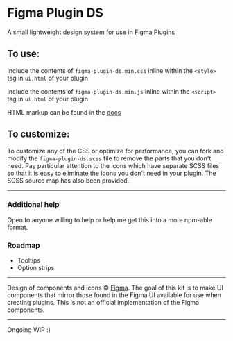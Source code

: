 # Figma Plugin DS
A small lightweight design system for use in [Figma Plugins](https://www.figma.com/plugin-docs/)

## To use:
Include the contents of `figma-plugin-ds.min.css` inline within the `<style>` tag in `ui.html` of your plugin

Include the contents of `figma-plugin-ds.min.js` inline within the `<script>` tag in `ui.html` of your plugin

HTML markup can be found in the [docs](https://thomas-lowry.github.io/figma-plugin-ds/)

## To customize:
To customize any of the CSS or optimize for performance, you can fork and modify the `figma-plugin-ds.scss` file to remove the parts that you don't need. Pay particular attention to the icons which have separate SCSS files so that it is easy to eliminate the icons you don't need in your plugin. The SCSS source map has also been provided.

---

### Additional help
Open to anyone willing to help or help me get this into a more npm-able format.


### Roadmap
* Tooltips
* Option strips

---

Design of components and icons © [Figma](https://www.figma.com). The goal of this kit is to make UI components that mirror those found in the Figma UI available for use when creating plugins. This is not an official implementation of the Figma components.

---

Ongoing WIP :)
